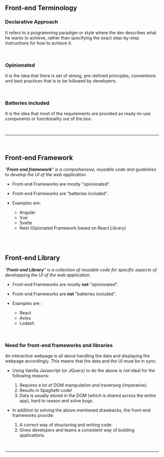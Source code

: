 ## Front-end Terminology

### Declarative Approach

It refers to a programming paradigm or style where the dev describes what he wants to achieve, rather than specifying the exact step-by-step instructions for how to achieve it.

<br>

### Opinionated

It is the idea that there is set of strong, pre-defined principles, conventions and best practices that is to be followed by developers.

<br>

### Batteries included

It is the idea that most of the requirements are provided as ready-to-use components or funcitonality out of the box.

<br>

---

<br>

## Front-end Framework

_"**Front-end framework**" is a comprehensive, reusable code and guidelines to develop the UI of the web application._

- Front-end Frameworks are mostly "opinionated".
- Front-end Frameworks are "batteries included".
- Examples are:

  - Angular
  - Vue
  - Svelte
  - Next (Opionated Framework based on React Library)

<br>
<br>

## Front-end Library

_"**Front-end Library**" is a collection of reusable code for specific aspects of developping the UI of the web application._

- Front-end Frameworks are mostly **not** "opinionated".
- Front-end Frameworks are **not** "batteries included".

- Examples are :
  - React
  - Axios
  - Lodash

<br>

### Need for front-end frameworks and libraries

An interactive webpage is all about handling the data and displaying the webpage accordingly. This means that the data and the UI must be in sync.

- Using Vanilla Javascript (or JQuery) to do the above is not ideal for the following reasons:

    <ol type="1">
        <li> Requires a lot of DOM manipulation and traversing (imperative).</li>
        <li> Results in Spaghetti code!</li>
        <li>  Data is usually stored in the DOM (which is shared across the entire app), hard to reason and solve bugs.</li>
    </ol>

- In addition to solving the above mentioned drawbacks, the front-end frameworks provide:

    <ol type="1">
        <li> A correct way of structuring and writing code.</li>
        <li> Gives developers and teams a consistent way of building applications.</li>
    </ol>

<br>

---

<br>
